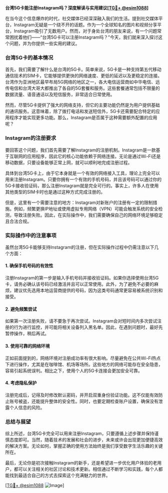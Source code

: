 **台湾5G卡能注册Instagram吗？深度解读与实用建议[[TG💪+ @esim1088](https://t.me/s/esim1088)]**

在当今这个信息爆炸的时代，社交媒体已经深深融入我们的生活。提到社交媒体平台，Instagram无疑是一个绕不开的话题。作为一个全球知名的图片和视频分享平台，Instagram吸引了无数用户。然而，对于身处台湾的朋友来说，有一个问题常常困扰着他们——“台湾5G卡可以注册Instagram吗？”今天，我们就来深入探讨这个问题，并为你提供一些实用的建议。

### 台湾5G卡的基本情况

首先，我们需要了解什么是台湾的5G卡。简单来说，5G卡是一种支持第五代移动通信技术的SIM卡，它能够提供更快的网络速度、更低的延迟以及更稳定的连接。台湾作为亚洲地区最早布局5G网络的地区之一，各大电信运营商如中华电信、远传电信和台湾大哥大都推出了各自的5G套餐和服务。这些套餐通常包括不限量的数据流量、语音通话以及短信服务，非常适合日常使用。

然而，尽管5G卡提供了强大的网络支持，但它的主要功能仍然是为用户提供基础的通讯服务。这意味着，除了拨打电话和发送短信外，5G卡还需要配合特定的应用程序才能实现更多功能。那么，Instagram是否属于这种需要额外配置的应用呢？

### Instagram的注册要求

要回答这个问题，我们首先需要了解Instagram的注册机制。Instagram是一款基于互联网的应用程序，因此它的核心功能依赖于网络连接。无论是通过Wi-Fi还是移动数据，只要设备能够正常上网，就可以顺利地完成注册过程。

具体到台湾5G卡上，由于它本身就是一个有效的网络接入工具，理论上完全可以用来注册Instagram。只要你拥有一个有效的手机号码，并且该号码可以通过你的5G卡接收验证码，那么注册Instagram就是完全可行的。事实上，许多人在使用其他类型的SIM卡时也是通过这种方式完成注册的。

但是，这里有一个需要注意的地方：Instagram对新账户的注册有一定的限制措施。例如，频繁更换IP地址或使用虚拟专用网络（VPN）可能会触发系统的安全检测，导致注册失败。因此，在实际操作中，我们需要确保自己的网络环境足够稳定且合法合规。

### 实际操作中的注意事项

虽然台湾5G卡能够支持Instagram的注册，但在实际操作过程中仍需注意以下几个方面：

#### 1. 确保手机号码的有效性
注册Instagram的第一步是输入手机号码并接收验证码。如果你选择使用台湾5G卡，请务必确认该号码已经激活并且可以正常使用。此外，为了避免不必要的麻烦，建议优先选用本地运营商提供的号码，因为这类号码通常更容易被系统识别和接受。

#### 2. 避免频繁尝试
如果第一次注册失败，请不要急于再次尝试。Instagram会对短时间内多次尝试注册的行为进行监控，并可能将相关设备列入黑名单。因此，在遇到问题时，最好先暂停操作，稍后再试。

#### 3. 使用可靠的网络环境
正如前面提到的，网络环境对注册成功率有很大影响。尽量避免在公共Wi-Fi热点下进行操作，尤其是在咖啡馆、机场等场所。这些地方的网络可能存在安全隐患，容易引起系统误判。相比之下，使用个人的5G卡连接会更加安全可靠。

#### 4. 考虑隐私保护
注册完成后，记得及时修改默认密码，并开启双重身份验证功能。这不仅能有效防止账号被盗，还能提升整体的安全性。同时，也要定期检查账户设置，确保没有泄露个人信息的风险。

### 总结与展望

综上所述，台湾5G卡完全可以用来注册Instagram，只要遵循上述步骤并保持谨慎态度即可。当然，随着技术的发展和社会的进步，未来或许会出现更加便捷高效的解决方案。无论如何，掌握正确的使用方法始终是我们享受数字生活乐趣的关键所在。

最后，无论你是初次接触Instagram的新手，还是希望进一步优化用户体验的老用户，都可以关注相关的社区讨论和技术更新。相信通过不断学习和实践，每个人都能找到最适合自己的方式去探索这个充满魅力的世界。

[[TG💪+ @esim1088](https://t.me/s/esim1088) ![Image](https://i.postimg.cc/4NQfJmqS/Snipaste-2025-05-13-00-14-12.png)]